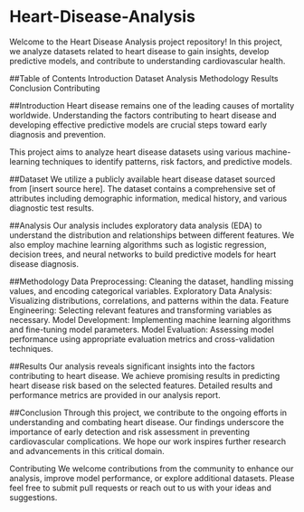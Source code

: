 # Heart-Disease-Analysis
Welcome to the Heart Disease Analysis project repository! In this project, we analyze datasets related to heart disease to gain insights, develop predictive models, and contribute to understanding cardiovascular health.

##Table of Contents
Introduction
Dataset
Analysis
Methodology
Results
Conclusion
Contributing

##Introduction
Heart disease remains one of the leading causes of mortality worldwide. Understanding the factors contributing to heart disease and developing effective predictive models are crucial steps toward early diagnosis and prevention.

This project aims to analyze heart disease datasets using various machine-learning techniques to identify patterns, risk factors, and predictive models.

##Dataset
We utilize a publicly available heart disease dataset sourced from [insert source here]. The dataset contains a comprehensive set of attributes including demographic information, medical history, and various diagnostic test results.

##Analysis
Our analysis includes exploratory data analysis (EDA) to understand the distribution and relationships between different features. We also employ machine learning algorithms such as logistic regression, decision trees, and neural networks to build predictive models for heart disease diagnosis.

##Methodology
Data Preprocessing: Cleaning the dataset, handling missing values, and encoding categorical variables.
Exploratory Data Analysis: Visualizing distributions, correlations, and patterns within the data.
Feature Engineering: Selecting relevant features and transforming variables as necessary.
Model Development: Implementing machine learning algorithms and fine-tuning model parameters.
Model Evaluation: Assessing model performance using appropriate evaluation metrics and cross-validation techniques.

##Results
Our analysis reveals significant insights into the factors contributing to heart disease. We achieve promising results in predicting heart disease risk based on the selected features. Detailed results and performance metrics are provided in our analysis report.

##Conclusion
Through this project, we contribute to the ongoing efforts in understanding and combating heart disease. Our findings underscore the importance of early detection and risk assessment in preventing cardiovascular complications. We hope our work inspires further research and advancements in this critical domain.

Contributing
We welcome contributions from the community to enhance our analysis, improve model performance, or explore additional datasets. Please feel free to submit pull requests or reach out to us with your ideas and suggestions.

